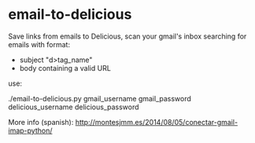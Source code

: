 email-to-delicious
==================

Save links from emails to Delicious, scan your gmail's inbox 
searching for emails with format:

* subject "d>tag_name"
* body containing a valid URL

use:

./email-to-delicious.py gmail_username gmail_password delicious_username delicious_password


More info (spanish): http://montesjmm.es/2014/08/05/conectar-gmail-imap-python/
